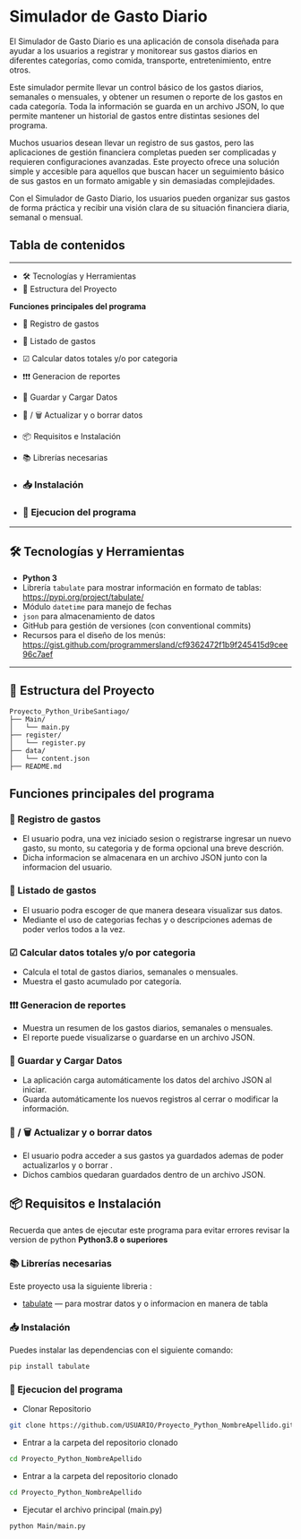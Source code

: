 # Simulador de Gasto Diario

El Simulador de Gasto Diario es una aplicación de consola diseñada para ayudar a los usuarios a registrar y monitorear sus gastos diarios en diferentes categorías, como comida, transporte, entretenimiento, entre otros.

Este simulador permite llevar un control básico de los gastos diarios, semanales o mensuales, y obtener un resumen o reporte de los gastos en cada categoría. Toda la información se guarda en un archivo JSON, lo que permite mantener un historial de gastos entre distintas sesiones del programa.

Muchos usuarios desean llevar un registro de sus gastos, pero las aplicaciones de gestión financiera completas pueden ser complicadas y requieren configuraciones avanzadas. Este proyecto ofrece una solución simple y accesible para aquellos que buscan hacer un seguimiento básico de sus gastos en un formato amigable y sin demasiadas complejidades. 

Con el Simulador de Gasto Diario, los usuarios pueden organizar sus gastos de forma práctica y recibir una visión clara de su situación financiera diaria, semanal o mensual.

## Tabla de contenidos
---
- 🛠️ Tecnologías y Herramientas
- 📂 Estructura del Proyecto

**Funciones principales del programa**
 - 🤑 Registro de gastos
 - 📜 Listado de gastos 
 - ☑ Calcular datos totales y/o por categoria 
 - ❗❗❗ Generacion de reportes 
 - 🎦 Guardar y Cargar Datos 
 - 🦾 / 🗑 Actualizar y o borrar datos 

- 📦 Requisitos e Instalación
- 📚 Librerías necesarias
- ### 📥 Instalación
- ### 🥂 Ejecucion del programa 




---

## 🛠️ Tecnologías y Herramientas

- **Python 3**
- Librería `tabulate` para mostrar información en formato de tablas: https://pypi.org/project/tabulate/
- Módulo `datetime` para manejo de fechas
- `json` para almacenamiento de datos
- GitHub para gestión de versiones (con conventional commits)
- Recursos para el diseño de los menús: https://gist.github.com/programmersland/cf9362472f1b9f245415d9cee96c7aef

---

## 📂 Estructura del Proyecto
```
Proyecto_Python_UribeSantiago/
├── Main/
│   └── main.py
├── register/
│   └── register.py
├── data/
│   └── content.json
├── README.md
```

## Funciones principales del programa

### 🤑 Registro de gastos
- El usuario podra, una vez iniciado sesion o registrarse ingresar un nuevo gasto, su monto, su categoria y de forma opcional una breve descrión.
- Dicha informacion se almacenara en un archivo JSON junto con la informacion del usuario.

### 📜 Listado de gastos 
- El usuario podra escoger de que manera deseara visualizar sus datos.
- Mediante el uso de categorias fechas y o descripciones ademas de poder verlos todos a la vez.

### ☑ Calcular datos totales y/o por categoria 
- Calcula el total de gastos diarios, semanales o mensuales.
- Muestra el gasto acumulado por categoría.

### ❗❗❗ Generacion de reportes 
- Muestra un resumen de los gastos diarios, semanales o mensuales.
- El reporte puede visualizarse o guardarse en un archivo JSON.

### 🎦 Guardar y Cargar Datos 
- La aplicación carga automáticamente los datos del archivo JSON al iniciar.
- Guarda automáticamente los nuevos registros al cerrar o modificar la información.

### 🦾 / 🗑 Actualizar y o borrar datos 
- El usuario podra acceder a sus gastos ya guardados ademas de poder actualizarlos y o borrar .
- Dichos cambios quedaran guardados dentro de un archivo JSON.

## 📦 Requisitos e Instalación

Recuerda que antes de ejecutar este programa para evitar errores revisar la version de python **Python3.8 o superiores**

### 📚 Librerías necesarias

Este proyecto usa la siguiente libreria :

- [tabulate](https://pypi.org/project/tabulate/) — para mostrar datos y o informacion en manera de tabla

### 📥 Instalación

Puedes instalar las dependencias con el siguiente comando:

```bash
pip install tabulate
```
### 🥂 Ejecucion del programa 

- Clonar Repositorio
```bash
git clone https://github.com/USUARIO/Proyecto_Python_NombreApellido.git
```
- Entrar a la carpeta del repositorio clonado
```bash
cd Proyecto_Python_NombreApellido
```
- Entrar a la carpeta del repositorio clonado
```bash
cd Proyecto_Python_NombreApellido
```
- Ejecutar el archivo principal (main.py)
```bash
python Main/main.py
```